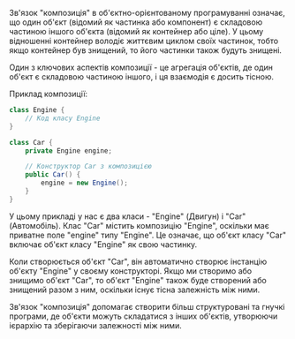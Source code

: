 Зв'язок "композиція" в об'єктно-орієнтованому програмуванні означає, що один об'єкт (відомий як частинка або компонент) є складовою частиною іншого об'єкта (відомий як контейнер або ціле). У цьому відношенні контейнер володіє життєвим циклом своїх частинок, тобто якщо контейнер був знищений, то його частинки також будуть знищені.

Один з ключових аспектів композиції - це агрегація об'єктів, де один об'єкт є складовою частиною іншого, і ця взаємодія є досить тісною.

Приклад композиції:

```java
class Engine {
    // Код класу Engine
}

class Car {
    private Engine engine;

    // Конструктор Car з композицією
    public Car() {
        engine = new Engine();
    }
}
```

У цьому прикладі у нас є два класи - "Engine" (Двигун) і "Car" (Автомобіль). Клас "Car" містить композицію "Engine", оскільки має приватне поле "engine" типу "Engine". Це означає, що об'єкт класу "Car" включає об'єкт класу "Engine" як свою частинку.

Коли створюється об'єкт "Car", він автоматично створює інстанцію об'єкту "Engine" у своєму конструкторі. Якщо ми створимо або знищимо об'єкт "Car", то об'єкт "Engine" також буде створений або знищений разом з ним, оскільки існує тісна залежність між ними.

Зв'язок "композиція" допомагає створити більш структуровані та гнучкі програми, де об'єкти можуть складатися з інших об'єктів, утворюючи ієрархію та зберігаючи залежності між ними.